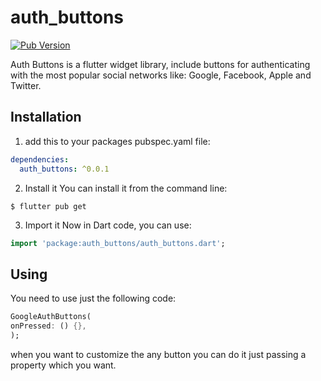 # auth_buttons
[![Pub Version](https://img.shields.io/pub/v/auth_buttons?color=blue&logo=dart)](https://pub.dev/packages/auth_buttons)

Auth Buttons is a flutter widget library, include buttons for authenticating with the most popular 
social networks like: Google, Facebook, Apple and Twitter.

## Installation
1) add this to your packages pubspec.yaml file:
```yaml
dependencies:
  auth_buttons: ^0.0.1
```
2) Install it 
You can install it from the command line:
```
$ flutter pub get
```
3) Import it 
Now in Dart code, you can use:
```dart
import 'package:auth_buttons/auth_buttons.dart';
```


## Using
 
You need to use just the following code: 
```dart
GoogleAuthButtons(
onPressed: () {},
);
```
when you want to customize the any button 
you can do it just passing a property which you want.